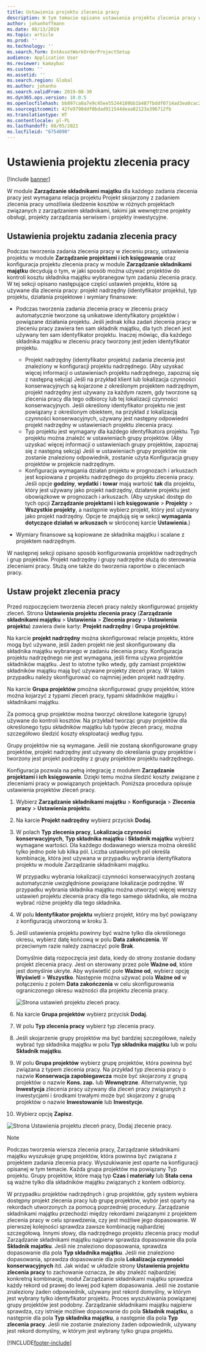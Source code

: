 ```yaml
---
title: Ustawienia projektu zlecenia pracy
description: W tym temacie opisano ustawienia projektu zlecenia pracy w module Zarządzanie składnikami majątku.
author: johanhoffmann
ms.date: 08/13/2019
ms.topic: article
ms.prod: ''
ms.technology: ''
ms.search.form: EntAssetWorkOrderProjectSetup
audience: Application User
ms.reviewer: kamaybac
ms.custom: ''
ms.assetid: ''
ms.search.region: Global
ms.author: johanho
ms.search.validFrom: 2019-08-30
ms.dyn365.ops.version: 10.0.5
ms.openlocfilehash: bb897ca0a7e9c45ee55244189bb1b487fbddf0714ad3ea0cac26eb7bac36a07f
ms.sourcegitcommit: 42fe9790ddf0bdad911544deaa82123a396712fb
ms.translationtype: HT
ms.contentlocale: pl-PL
ms.lasthandoff: 08/05/2021
ms.locfileid: "6754090"
---
```

# <a name="work-order-project-setup"></a>Ustawienia projektu zlecenia pracy

[!include [banner](../../includes/banner.md)]

 

W module **Zarządzanie składnikami majątku** dla każdego zadania zlecenia pracy jest wymagana relacja projektu Projekt skojarzony z zadaniem zlecenia pracy umożliwia śledzenie kosztów w różnych projektach związanych z zarządzaniem składnikami, takimi jak wewnętrzne projekty obsługi, projekty zarządzania serwisem i projekty inwestycyjne. 

## <a name="project-setup-for-a-work-order-job"></a>Ustawienia projektu zadania zlecenia pracy

Podczas tworzenia zadania zlecenia pracy w zleceniu pracy, ustawienia projektu w module **Zarządzanie projektami i ich księgowanie** oraz konfiguracja projektu zlecenia pracy w module **Zarządzanie składnikami majątku** decydują o tym, w jaki sposób można używać projektów do kontroli kosztu składnika majątku wybranegow tym zadaniu zlecenia pracy. W tej sekcji opisano następujące części ustawień projektu, które są używane dla zlecenia pracy: projekt nadrzędny (identyfikator projektu), typ projektu, działania projektowe i wymiary finansowe:

- Podczas tworzenia zadania zlecenia pracy w zleceniu pracy automatycznie tworzone są unikatowe identyfikatory projektów i powiązane działania projektu. Jeśli jednak kilka zadań zlecenia pracy w zleceniu pracy zawiera ten sam składnik majątku, dla tych zleceń jest używany ten sam identyfikator projektu. Inaczej mówiąc, dla każdego składnika majątku w zleceniu pracy tworzony jest jeden identyfikator projektu.

    - Projekt nadrzędny (identyfikator projektu) zadania zlecenia jest znaleziony w konfiguracji projektu nadrzędnego. (Aby uzyskać więcej informacji o ustawieniach projektu nadrzędnego, zapoznaj się z następną sekcją) Jeśli na przykład klient lub lokalizacja czynności konserwacyjnych są kojarzone z określonym projektem nadrzędnym, projekt nadrzędny jest używany za każdym razem, gdy tworzone są zlecenia pracy dla tego odbiorcy lub tej lokalizacji czynności konserwacyjnych. Jeśli określony identyfikator projektu nie jest powiązany z określonym obiektem, na przykład z lokalizacją czynności konserwacyjnych, używany jest następny odpowiedni projekt nadrzędny w ustawieniach projektu zlecenia pracy.
    - Typ projektu jest wymagany dla każdego identyfikatora projektu. Typ projektu można znaleźć w ustawieniach grupy projektów. (Aby uzyskać więcej informacji o ustawieniach grupy projektów, zapoznaj się z następną sekcją) Jeśli w ustawieniach grupy projektów nie zostanie znaleziony odpowiednik, zostanie użyta Konfiguracja grupy projektów w projekcie nadrzędnym.
    - Konfiguracja wymagania działań projektu w prognozach i arkuszach jest kopiowana z projektu nadrzędnego do projektu zlecenia pracy. Jeśli opcje **godziny**, **wydatki** i **towar** mają wartość **tak** dla projektu, który jest używany jako projekt nadrzędny, działanie projektu jest obowiązkowe w prognozach i arkuszach. (Aby uzyskać dostęp do tych opcji **Zarządzanie projektami i ich księgowanie** \> **Projekty** \> **Wszystkie projekty**, a następnie wybierz projekt, który jest używany jako projekt nadrzędny. Opcje te znajdują się w sekcji **wymagania dotyczące działań w arkuszach** w skróconej karcie **Ustawienia**.)

- Wymiary finansowe są kopiowane ze składnika majątku i scalane z projektem nadrzędnym.

W następnej sekcji opisano sposób konfigurowania projektów nadrzędnych i grup projektów. Projekt nadrzędny i grupy nadrzędne służą do sterowania zleceniami pracy. Służą one także do tworzenia raportów o zleceniach pracy.

## <a name="set-up-work-order-projects"></a>Ustaw projekt zlecenia pracy

Przed rozpoczęciem tworzenia zleceń pracy należy skonfigurować projekty zleceń. Strona **Ustawienia projektu zlecenia pracy** (**Zarządzanie składnikami majątku** \> **Ustawienia** \> **Zlecenia pracy** \> **Ustawienia projektu**) zawiera dwie karty: **Projekt nadrzędny** i **Grupa projektów**.

Na karcie **projekt nadrzędny** można skonfigurować relacje projektu, które mogą być używane, jeśli żaden projekt nie jest skonfigurowany dla składnika majątku wybranego w zadaniu zlecenia pracy. Konfiguracja projektu nadrzędnego nie jest wymagana, jeśli firma używa projektów składników majątku. Jest to istotne tylko wtedy, gdy zamiast projektów składników majątku mają być używane projekty zleceń pracy. W takim przypadku należy skonfigurować co najmniej jeden projekt nadrzędny.

Na karcie **Grupa projektów** pmożna skonfigurować grupy projektów, które można kojarzyć z typami zleceń pracy, typami składników majątku i składnikami majątku.

Za pomocą grup projektów można tworzyć określone kategorie (grupy) używane do kontroli kosztów. Na przykład tworząc grupy projektów dla określonego typu składników majątku lub typów zleceń pracy, można szczegółowo śledzić koszty eksploatacji według typu.

Grupy projektów nie są wymagane. Jeśli nie zostaną skonfigurowane grupy projektów, projekt nadrzędny jest używany do określania grupy projektów i tworzony jest projekt podrzędny z grupy projektów projektu nadrzędnego.

Konfiguracja pozwala na pełną integrację z modułem **Zarządzanie projektami i ich księgowanie**. Dzięki temu można śledzić koszty związane z zleceniami pracy w powiązanych projektach. Poniższa procedura opisuje ustawienia projektów zleceń pracy.

1. Wybierz **Zarządzanie składnikami majątku** \> **Konfiguracja** \> **Zlecenia pracy** \> **Ustawienia projektu**.
2. Na karcie **Projekt nadrzędny** wybierz przycisk **Dodaj**.
3. W polach **Typ zlecenia pracy**, **Lokalizacja czynności konserwacyjnych**, **Typ składnika majątku** i **Składnik majątku** wybierz wymagane wartości. Dla każdego dodawanego wiersza można określić tylko jedno pole lub kilka pól. Liczba ustawionych pól określa kombinację, która jest używana w przypadku wybrania identyfikatora projektu w module Zarządzanie składnikami majątku. 

    W przypadku wybrania lokalizacji czynności konserwacyjnych zostaną automatycznie uwzględnione powiązane lokalizacje podrzędne. W przypadku wybrania składnika majątku można utworzyć więcej wierszy ustawień projektu zlecenia pracy dla tego samego składnika, ale można wybrać różne projekty dla tego składnika.

4. W polu **Identyfikator projektu** wybierz projekt, który ma być powiązany z konfiguracją utworzoną w kroku 3.
5. Jeśli ustawienia projektu powinny być ważne tylko dla określonego okresu, wybierz datę końcową w polu **Data zakończenia**. W przeciwnym razie należy zaznaczyć pole **Brak**.

    Domyślnie datą rozpoczęcia jest data, kiedy do strony zostanie dodany projekt zlecenia pracy. Jest on sterowany przez pole **Ważne od**, które jest domyślnie ukryte. Aby wyświetlić pole **Ważne od**, wybierz opcję **Wyświetl** \> **Wszystko**. Następnie można używać pola **Ważne od** w połączeniu z polem **Data zakończenia** w celu skonfigurowania ograniczonego okresu ważności dla projektu zlecenia pracy.

    ![Strona ustawień projektu zleceń pracy.](media/17-setup-for-work-orders.png)

6. Na karcie **Grupa projektów** wybierz przycisk **Dodaj**.
7. W polu **Typ zlecenia pracy** wybierz typ zlecenia pracy.
8. Jeśli skojarzenie grupy projektów ma być bardziej szczegółowe, należy wybrać typ składnika majątku w polu **Typ składnika majątku** lub w polu **Składnik majątku**.
9. W polu **Grupa projektów** wybierz grupę projektów, która powinna być związana z typem zlecenia pracy. Na przykład typ zlecenia pracy o nazwie **Konserwacja zapobiegawcza** może być skojarzony z grupą projektów o nazwie **Kons. zap.** lub **Wewnętrzne**. Alternatywnie, typ **Inwestycja** zlecenia pracy używany dla zleceń pracy związanych z inwestycjami i środkami trwałymi może być skojarzony z grupą projektów o nazwie **Inwestowanie** lub **Inwestycje**.
10. Wybierz opcję **Zapisz**.

![Strona Ustawienia projektu zleceń pracy, Dodaj zlecenie pracy.](media/18-setup-for-work-orders.png)

> [!NOTE]
> Podczas tworzenia wiersza zlecenia pracy, Zarządzanie składnikami majątku wyszukuje grupę projektów, która powinna być związana z projektem zadania zlecenia pracy. Wyszukiwanie jest oparte na konfiguracji opisanej w tym temacie. Każda grupa projektów ma powiązany Typ projektu. Grupy projektów, które mają typ **Czas i materiały** lub **Stała cena** są ważne tylko dla składników majątku związanych z kontem odbiorcy.
>
> W przypadku projektów nadrzędnych i grup projektów, gdy system wybiera dostępny projekt zlecenia pracy lub grupę projektów, wybór jest oparty na rekordach utworzonych za pomocą poprzedniej procedury. Zarządzanie składnikami majątku przechodzi między rekordami związanymi z projektem zlecenia pracy w celu sprawdzenia, czy jest możliwe jego dopasowanie. W pierwszej kolejności sprawdza zawsze kombinację najbardziej szczegółową. Innymi słowy, dla nadrzędnego projektu zlecenia pracy moduł Zarządzanie składnikami majątku najpierw sprawdza dopasowanie dla pola **Składnik majatku**. Jeśli nie znaleziono dopasowania, sprawdza dopasowanie dla pola **Typ składnika majątku**. Jeśli nie znaleziono dopasowania, sprawdza dopasowanie dla pola **Lokalizacja czynności konserwacyjnych** itd. Jak widać w układzie strony **Ustawienia projektu zlecenia pracy** to zachowanie oznacza, że aby znaleźć najbardziej konkretną kombinację, moduł Zarządzanie składnikami majątku sprawdza każdy rekord od prawej do lewej pod kątem dopasowania. Jeśli nie zostanie znaleziony żaden odpowiednik, używany jest rekord domyślny, w którym jest wybrany tylko identyfikator projektu. Proces wyszukiwania powiązanej grupy projektów jest podobny. Zarządzanie składnikami majątku najpierw sprawdza, czy istnieje możliwe dopasowanie do pola **Składnik majątku**, a następnie dla pola **Typ składnika majątku**, a następnie dla pola **Typ zlecenia pracy**. Jeśli nie zostanie znaleziony żaden odpowiednik, używany jest rekord domyślny, w którym jest wybrany tylko grupa projektu.


[!INCLUDE[footer-include](../../../includes/footer-banner.md)]
